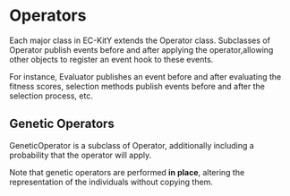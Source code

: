 # Operators
Each major class in EC-KitY extends the Operator class. Subclasses of Operator publish events before and after applying the operator,allowing other objects to register an event hook to these events.

For instance, Evaluator publishes an event before and after evaluating the fitness scores, selection methods publish events before and after the selection process, etc.

## Genetic Operators
GeneticOperator is a subclass of Operator, additionally including a probability that the operator will apply.

Note that genetic operators are performed **in place**, altering the representation of the individuals without copying them.
